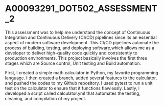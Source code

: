 # A00093291_DOT502_ASSESSMENT_2

This assessment was to help me understand the concept of Continuous Integration and Continuous Delivery (CI/CD) pipelines since its an essential aspect of modern software development. This CI/CD pipelines automate the process of building, testing, and deploying software,which allows me as a developer to deliver high-quality code quickly and consistently to production environments. 
This project basically involves the first three stages which are Source control, Unit testing and Build automation.

First, I created a simple math calculator in Python, my favorite programming language.
I then created a branch, added several features to the calculator, and pushed the codes to my Github repository.
I used pytest to run a unit test on the calculator to ensure that it functions flawlessly.
Lastly, I developed a script called calculator.yml that automates the testing, cleaning, and compilation of my project.

